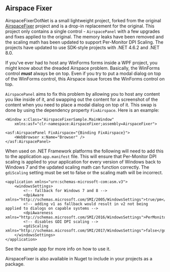 ## Airspace Fixer

AirspaceFixerDotNet is a small lightweight project, forked from the original [AirspaceFixer](https://github.com/chris84948/AirspaceFixer) project and is a drop-in replacement for the original. This project only contains a single control - `AirspacePanel` with a few upgrades and fixes applied to the original. The memory leaks have been removed and the scaling math has been updated to support Per-Monitor DPI Scaling. The projects have updated to use SDK-style projects with .NET 4.6.2 and .NET 8.0.

If you've ever had to host any WinForms forms inside a WPF project, you might know about the dreaded Airspace problem. Basically, the WinForms control _**must**_ always be on top. Even if you try to put a modal dialog on top of the WinForms control, this Airspace issue forces the WinForms control on top.

`AirspacePanel` aims to fix this problem by allowing you to host any content you like inside of it, and swapping out the content for a screenshot of the content when you need to place a modal dialog on top of it. This swap is done by using the dependency property `FixAirspace`. Here is an example:

    <Window x:Class="AirspaceFixerSample.MainWindow" 
        xmlns:asf="clr-namespace:AirspaceFixer;assembly=AirspaceFixer">

    <asf:AirspacePanel FixAirspace="{Binding FixAirspace}">
        <WebBrowser x:Name="Browser" />
    </asf:AirspacePanel>

When used on .NET Framework platforms the following will need to add this to the application `app.manifest` file. This will ensure that Per-Monitor DPI scaling is applied to your application for every version of Windows back to Windows 7 and the updated scaling math can function correctly. The `gdiScaling` setting must be set to false or the scaling math will be incorrect.

    <application xmlns="urn:schemas-microsoft-com:asm.v3">
        <windowsSettings>
            <!-- fallback for Windows 7 and 8 -->
            <dpiAware xmlns="http://schemas.microsoft.com/SMI/2005/WindowsSettings">true/pm</dpiAware>
            <!-- adding v1 as fallback would result in v2 not being applied to dialogs on capable systems -->
            <dpiAwareness xmlns="http://schemas.microsoft.com/SMI/2016/WindowsSettings">PerMonitorV2</dpiAwareness>
            <!-- disables GDI DPI scaling -->
            <gdiScaling xmlns="http://schemas.microsoft.com/SMI/2017/WindowsSettings">false</gdiScaling>
        </windowsSettings>
    </application>

See the sample app for more info on how to use it.

AirspaceFixer is also available in Nuget to include in your projects as a package.
